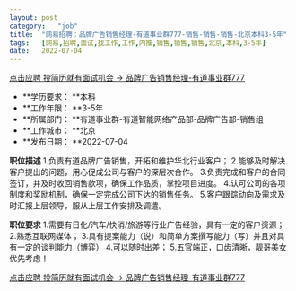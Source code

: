 ```yaml
---
layout:	post
category:	"job"
title:	"网易招聘：品牌广告销售经理-有道事业群777-销售-销售-销售-北京本科3-5年"
tags:	[网易,招聘,面试,找工作,工作,内推,销售,销售,销售,北京,本科,3-5年]
date:	2022-07-04
---
```


[点击应聘 投简历就有面试机会 -> 品牌广告销售经理-有道事业群777](http://mobile.bole.netease.com/bole/boleDetail?id=36605&employeeId=346f03c3cda5f04c&key=all)



- **学历要求： **本科
- **工作年限： **3-5年
- **所属部门： **有道事业群-有道智能网络产品部-品牌广告部-销售组
- **工作城市： **北京
- **发布日期： **2022-07-04



**职位描述**
1.负责有道品牌广告销售，开拓和维护华北行业客户；
2.能够及时解决客户提出的问题，用心促成公司与客户的深层次合作。
3.负责完成和客户的合同签订，并及时收回销售款项，确保工作品质，掌控项目进度。
4.认可公司的各项制度和奖励机制，确保一定完成公司下达的销售任务。
5.客户跟踪动向及需求及时汇报上层领导，服从上层工作安排及调遣。



**职位要求**
1.需要有日化/汽车/快消/旅游等行业广告经验，具有一定的客户资源；
2.熟悉互联网媒体；
3.具有提案能力（说）和简单方案撰写能力（写）并且对具有一定的谈判能力（博弈）
4.可以随时出差；
5.五官端正，口齿清晰，靓哥美女优先考虑！



[点击应聘 投简历就有面试机会 -> 品牌广告销售经理-有道事业群777](http://mobile.bole.netease.com/bole/boleDetail?id=36605&employeeId=346f03c3cda5f04c&key=all)